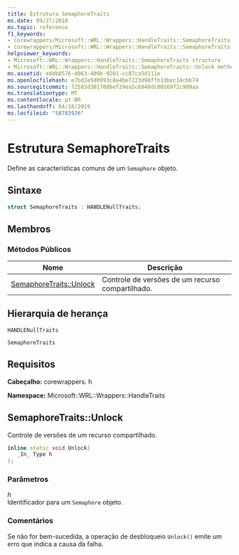 ```yaml
---
title: Estrutura SemaphoreTraits
ms.date: 09/27/2018
ms.topic: reference
f1_keywords:
- corewrappers/Microsoft::WRL::Wrappers::HandleTraits::SemaphoreTraits
- corewrappers/Microsoft::WRL::Wrappers::HandleTraits::SemaphoreTraits::Unlock
helpviewer_keywords:
- Microsoft::WRL::Wrappers::HandleTraits::SemaphoreTraits structure
- Microsoft::WRL::Wrappers::HandleTraits::SemaphoreTraits::Unlock method
ms.assetid: eddb8576-d063-409b-9201-cc87ca5d111e
ms.openlocfilehash: e7bd2e5d0993c8e4be7223d98ffb1dbec14cbb74
ms.sourcegitcommit: 72583d30170d6ef29ea5c6848dc00169f2c909aa
ms.translationtype: MT
ms.contentlocale: pt-BR
ms.lasthandoff: 04/18/2019
ms.locfileid: "58783926"
---
```

# <a name="semaphoretraits-structure"></a>Estrutura SemaphoreTraits

Define as características comuns de um `Semaphore` objeto.

## <a name="syntax"></a>Sintaxe

```cpp
struct SemaphoreTraits : HANDLENullTraits;
```

## <a name="members"></a>Membros

### <a name="public-methods"></a>Métodos Públicos

Nome                               | Descrição
---------------------------------- | --------------------------------------
[SemaphoreTraits::Unlock](#unlock) | Controle de versões de um recurso compartilhado.

## <a name="inheritance-hierarchy"></a>Hierarquia de herança

`HANDLENullTraits`

`SemaphoreTraits`

## <a name="requirements"></a>Requisitos

**Cabeçalho:** corewrappers. h

**Namespace:** Microsoft::WRL::Wrappers::HandleTraits

## <a name="unlock"></a>SemaphoreTraits::Unlock

Controle de versões de um recurso compartilhado.

```cpp
inline static void Unlock(
   _In_ Type h
);
```

### <a name="parameters"></a>Parâmetros

*h*<br/>
Identificador para um `Semaphore` objeto.

### <a name="remarks"></a>Comentários

Se não for bem-sucedida, a operação de desbloqueio `Unlock()` emite um erro que indica a causa da falha.
